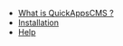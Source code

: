 - [What is QuickAppsCMS ?](what-is-quickappscms.md)
- [Installation](installation.md)
- [Help](help.md)